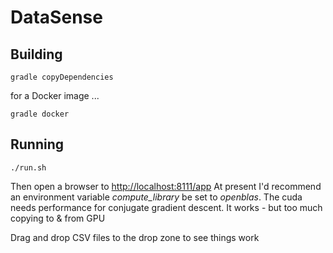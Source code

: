 # DataSense

## Building

```
gradle copyDependencies
```

for a Docker image ...

```
gradle docker
```


## Running

```
./run.sh
```

Then open a browser to [http://localhost:8111/app](http://localhost:8111/app)
At present I'd recommend an environment variable *compute_library* be set to *openblas*. The cuda needs performance for conjugate gradient descent. It works - but too much copying to & from GPU

Drag and drop CSV files to the drop zone to see things work

